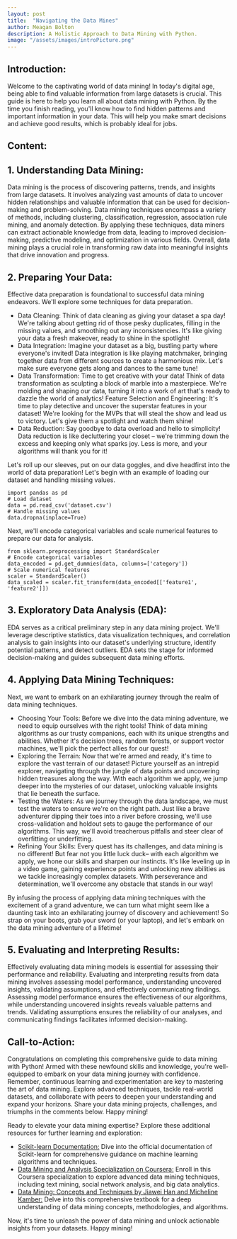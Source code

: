 ```yaml
---
layout: post
title:  "Navigating the Data Mines"
author: Meagan Bolton
description: A Holistic Approach to Data Mining with Python.
image: "/assets/images/introPicture.png"
---
```

## Introduction:
Welcome to the captivating world of data mining! In today's digital age, being able to find valuable information from
large datasets is crucial. This guide is here to help you learn all about data mining with Python. By the time you finish 
reading, you'll know how to find hidden patterns and important information in your data. This will help you make smart 
decisions and achieve good results, which is probably ideal for jobs.
## Content:

## 1. Understanding Data Mining:

Data mining is the process of discovering patterns, trends, and insights from large datasets. It involves analyzing vast 
amounts of data to uncover hidden relationships and valuable information that can be used for decision-making and 
problem-solving. Data mining techniques encompass a variety of methods, including clustering, classification, regression, 
association rule mining, and anomaly detection. By applying these techniques, data miners can extract actionable knowledge 
from data, leading to improved decision-making, predictive modeling, and optimization in various fields. Overall, data mining 
plays a crucial role in transforming raw data into meaningful insights that drive innovation and progress.

## 2. Preparing Your Data:
Effective data preparation is foundational to successful data mining endeavors. We'll explore some techniques for data preparation. 
* Data Cleaning:
Think of data cleaning as giving your dataset a spa day! We're talking about getting rid of those pesky duplicates, 
filling in the missing values, and smoothing out any inconsistencies. It's like giving your data a fresh makeover, ready 
to shine in the spotlight!
* Data Integration:
Imagine your dataset as a big, bustling party where everyone's invited! Data integration is like playing matchmaker, 
bringing together data from different sources to create a harmonious mix. Let's make sure everyone gets along and dances to 
the same tune!
* Data Transformation:
Time to get creative with your data! Think of data transformation as sculpting a block of marble into a masterpiece. 
We're molding and shaping our data, turning it into a work of art that's ready to dazzle the world of analytics!
Feature Selection and Engineering:
It's time to play detective and uncover the superstar features in your dataset! We're looking for the MVPs that 
will steal the show and lead us to victory. Let's give them a spotlight and watch them shine!
* Data Reduction:
Say goodbye to data overload and hello to simplicity! Data reduction is like decluttering your closet – we're trimming 
down the excess and keeping only what sparks joy. Less is more, and your algorithms will thank you for it!

Let's roll up our sleeves, put on our data 
goggles, and dive headfirst into the world of data preparation!
 Let's begin with an example of loading our dataset and handling missing values.
 ```{python}
import pandas as pd
# Load dataset
data = pd.read_csv('dataset.csv')
# Handle missing values
data.dropna(inplace=True)
```
Next, we'll encode categorical variables and scale numerical features to prepare our data for analysis.
 ```{python}
from sklearn.preprocessing import StandardScaler
# Encode categorical variables
data_encoded = pd.get_dummies(data, columns=['category'])
# Scale numerical features
scaler = StandardScaler()
data_scaled = scaler.fit_transform(data_encoded[['feature1', 'feature2']])
```

## 3. Exploratory Data Analysis (EDA):
EDA serves as a critical preliminary step in any data mining project. We'll leverage descriptive statistics, data 
visualization techniques, and correlation analysis to gain insights into our dataset's underlying structure, identify 
potential patterns, and detect outliers. EDA sets the stage for informed decision-making and guides subsequent data mining 
efforts.

## 4. Applying Data Mining Techniques:
Next, we want to embark on an exhilarating journey through the realm of data mining techniques.
* Choosing Your Tools:
Before we dive into the data mining adventure, we need to equip ourselves with the right tools! Think of data mining 
algorithms as our trusty companions, each with its unique strengths and abilities. Whether it's decision trees, random 
forests, or support vector machines, we'll pick the perfect allies for our quest!
* Exploring the Terrain:
Now that we're armed and ready, it's time to explore the vast terrain of our dataset! Picture yourself as an intrepid 
explorer, navigating through the jungle of data points and uncovering hidden treasures along the way. With each algorithm 
we apply, we jump deeper into the mysteries of our dataset, unlocking valuable insights that lie beneath the surface.
* Testing the Waters:
As we journey through the data landscape, we must test the waters to ensure we're on the right path. Just like a brave 
adventurer dipping their toes into a river before crossing, we'll use cross-validation and holdout sets to gauge the 
performance of our algorithms. This way, we'll avoid treacherous pitfalls and steer clear of overfitting or underfitting.
* Refining Your Skills:
Every quest has its challenges, and data mining is no different! But fear not you little luck duck– with each algorithm we
apply, we hone our skills and sharpen our instincts. It's like leveling up in a video game, gaining experience points
and unlocking new abilities as we tackle increasingly complex datasets. With perseverance and determination, we'll overcome
any obstacle that stands in our way!

By infusing the process of applying data mining techniques with the excitement of a grand adventure, we can turn what might 
seem like a daunting task into an exhilarating journey of discovery and achievement! So strap on your boots, grab your 
sword (or your laptop), and let's embark on the data mining adventure of a lifetime!

## 5. Evaluating and Interpreting Results:
Effectively evaluating data mining models is essential for assessing their performance and reliability. Evaluating and 
interpreting results from data mining involves assessing model performance, understanding uncovered insights, validating 
assumptions, and effectively communicating findings. Assessing model performance ensures the effectiveness of our 
algorithms, while understanding uncovered insights reveals valuable patterns and trends. Validating assumptions ensures 
the reliability of our analyses, and communicating findings facilitates informed decision-making.

## Call-to-Action:
Congratulations on completing this comprehensive guide to data mining with Python! Armed with these newfound skills and 
knowledge, you're well-equipped to embark on your data mining journey with confidence. Remember, continuous learning and 
experimentation are key to mastering the art of data mining. Explore advanced techniques, tackle real-world datasets, and 
collaborate with peers to deepen your understanding and expand your horizons. Share your data mining projects, challenges, and 
triumphs in the comments below. Happy mining!

Ready to elevate your data mining expertise? Explore these additional resources for further learning and exploration:

* <a href="https://devdocs.io/scikit_learn-sklearn/" target="_blank">Scikit-learn Documentation:</a> Dive into the official documentation of Scikit-learn for comprehensive guidance on machine learning algorithms and techniques.
* <a href="https://www.coursera.org/specializations/data-mining" target="_blank">Data Mining and Analysis Specialization on Coursera:</a> Enroll in this Coursera specialization to explore advanced data mining techniques, including text mining, social network analysis, and big data analytics.
* <a href="https://github.com/chmx0929/UIUCclasses/blob/master/512DataMiningPrinciples/Data%20Mining%20-%20Concepts%20and%20Techniques%20%5B3rd%20ed.%5D%20-%20Jiawei%20Han%2C%20Micheline%20Kamber%2C%20Jian%20Pei.pdf" target="_blank">Data Mining: Concepts and Techniques by Jiawei Han and Micheline Kamber:</a> Delve into this comprehensive textbook for a deep understanding of data mining concepts, methodologies, and algorithms.

Now, it's time to unleash the power of data mining and unlock actionable insights from your datasets. Happy mining!
